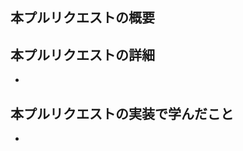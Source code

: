 <!-- GitHub Copilot コードレビューへの指示：このプルリクエストをレビューしてコメントする際には、日本語を使用してください。 -->

## 本プルリクエストの概要


## 本プルリクエストの詳細
* 


## 本プルリクエストの実装で学んだこと
* 